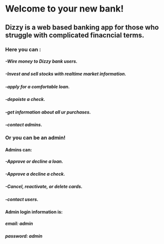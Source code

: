 # Welcome to your new bank!

## Dizzy is a web based banking app for those who struggle with complicated finacncial terms.
### Here you can : 
#####                -Wire money to Dizzy bank users.
#####                -Invest and sell stocks with realtime market information.
#####                -apply for a comfortable loan.
#####                -depoiste a check.
#####                -get information about all ur purchases.
#####                -contact admins.

### Or you can be an admin!
#### Admins can:
#####            -Approve or decline a loan.
#####            -Approve a decline a check.
#####            -Cancel, reactivate, or delete cards.
#####            -contact users.

#### Admin login information is:
##### email: admin
##### password: admin

